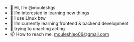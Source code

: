 - 👋 Hi, I’m @mouleshgs
- 👀 I’m interested in learning new things
- 🐧 I use Linux btw 
- 🌱 I’m currently learning frontend & backend development
- 👊 trying to unacting acting
- 📫 How to reach me: mouleshleo06@gmail.com
<!---
mouleshleo/mouleshleo is a ✨ special ✨ repository because its `README.md` (this file) appears on your GitHub profile.
You can click the Preview link to take a look at your changes.
--->
